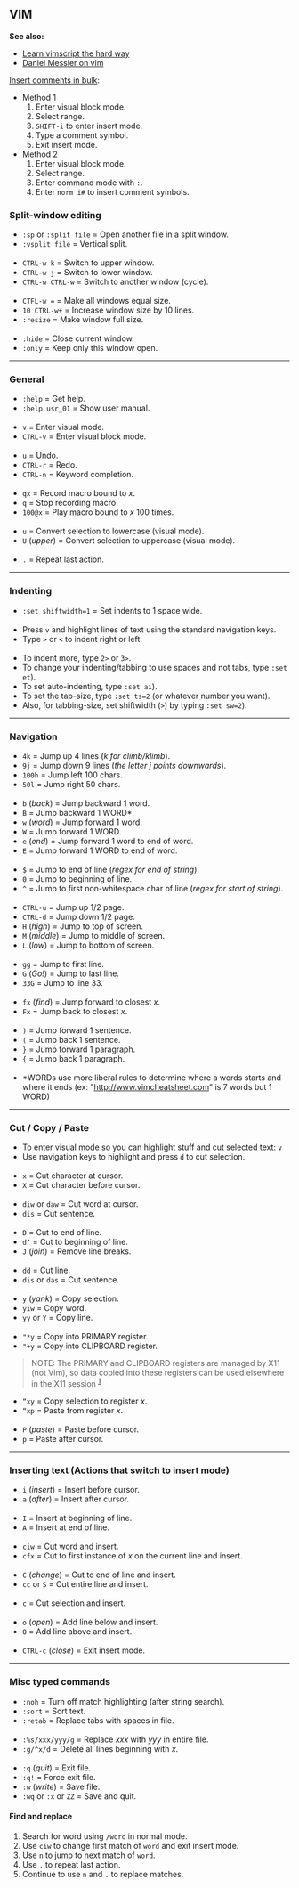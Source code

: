 
## VIM

**See also:**
  - [Learn vimscript the hard way](https://learnvimscriptthehardway.stevelosh.com/)
  - [Daniel Messler on vim](https://danielmiessler.com/study/vim/)

[Insert comments in bulk](https://stackoverflow.com/questions/1676632/whats-a-quick-way-to-comment-uncomment-lines-in-vim/15588798#15588798):
- Method 1
  1. Enter visual block mode.
  1. Select range.
  1. `SHIFT-i` to enter insert mode.
  1. Type a comment symbol.
  1. Exit insert mode.
- Method 2
  1. Enter visual block mode.
  1. Select range.
  1. Enter command mode with `:`.
  1. Enter `norm i#` to insert comment symbols.

### Split-window editing

- `:sp` or `:split file`  =  Open another file in a split window.
- `:vsplit file`          =  Vertical split.
<br><br>
- `CTRL-w k`              =  Switch to upper window.
- `CTRL-w j`              =  Switch to lower window.
- `CTRL-w CTRL-w`         =  Switch to another window (cycle).
<br><br>
- `CTFL-w =`              =  Make all windows equal size.
- `10 CTRL-w+`            =  Increase window size by 10 lines.
- `:resize`               =  Make window full size.
<br><br>
- `:hide`                 =  Close current window.
- `:only`                 =  Keep only this window open.

---
### General

- `:help`        = Get help.
- `:help usr_01` = Show user manual.
<br><br>
- `v`       = Enter visual mode.
- `CTRL-v`  = Enter visual block mode.
<br><br>
- `u`       = Undo.
- `CTRL-r`  = Redo.
- `CTRL-n`  = Keyword completion.
<br><br>
- `qx`      = Record macro bound to *x*.
- `q`       = Stop recording macro.
- `100@x`   = Play macro bound to *x* 100 times.
<br><br>
- `u`           = Convert selection to lowercase (visual mode).
- `U` (*upper*) = Convert selection to uppercase (visual mode).
<br><br>
- `.`           = Repeat last action.

---
### Indenting

- `:set shiftwidth=1` = Set indents to 1 space wide.
<br><br>
- Press `v` and highlight lines of text using the standard navigation keys.
- Type `>` or `<` to indent right or left.
<br><br>
- To indent more, type `2>` or `3>`.
- To change your indenting/tabbing to use spaces and not tabs, type `:set et`).
- To set auto-indenting, type `:set ai`).
- To set the tab-size, type `:set ts=2` (or whatever number you want).
- Also, for tabbing-size, set shiftwidth (`>`) by typing `:set sw=2`).

---
### Navigation

- `4k`   = Jump up 4 lines (*k for climb/klimb*).
- `9j`   = Jump down 9 lines (*the letter j points downwards*).
- `100h` = Jump left 100 chars.
- `50l`  = Jump right 50 chars.
<br><br>
- `b` (*back*) = Jump backward 1 word.
- `B`          = Jump backward 1 WORD*.
- `w` (*word*) = Jump forward 1 word.
- `W`          = Jump forward 1 WORD.
- `e` (*end*)  = Jump forward 1 word to end of word.
- `E`          = Jump forward 1 WORD to end of word.
<br><br>
- `$`          = Jump to end of line (*regex for end of string*).
- `0`          = Jump to beginning of line.
- `^`          = Jump to first non-whitespace char of line (*regex for start of string*).
<br><br>
- `CTRL-u`        = Jump up 1/2 page.
- `CTRL-d`        = Jump down 1/2 page.
- `H` (*high*)    = Jump to top of screen.
- `M` (*middle*)  = Jump to middle of screen.
- `L` (*low*)     = Jump to bottom of screen.
<br><br>
- `gg`            = Jump to first line.
- `G` (*Go!*)     = Jump to last line.
- `33G`           = Jump to line 33.
<br><br>
- `fx` (*find*)   = Jump forward to closest *x*.
- `Fx`            = Jump back to closest *x*.
<br><br>
- `)`   = Jump forward 1 sentence.
- `(`   = Jump back 1 sentence.
- `}`   = Jump forward 1 paragraph.
- `{`   = Jump back 1 paragraph.
<br><br>
- \*WORDs use more liberal rules to determine where a words starts and where it ends (ex: "http://www.vimcheatsheet.com"
  is 7 words but 1 WORD)

---
### Cut / Copy / Paste

- To enter visual mode so you can highlight stuff and cut selected text: `v`
- Use navigation keys to highlight and press `d` to cut selection.
<br><br>
- `x`             = Cut character at cursor.
- `X`             = Cut character before cursor.
<br><br>
- `diw` or `daw`  = Cut word at cursor.
- `dis`           = Cut sentence.
<br><br>
- `D`             = Cut to end of line.
- `d^`            = Cut to beginning of line.
- `J` (*join*)    = Remove line breaks.
<br><br>
- `dd`            = Cut line.
- `dis` or `das`  = Cut sentence.
<br><br>
- `y` (*yank*)    = Copy selection.
- `yiw`           = Copy word.
- `yy` or `Y`     = Copy line.
<br><br>
- `"*y`           = Copy into PRIMARY register.
- `"+y`           = Copy into CLIPBOARD register.

> NOTE: The PRIMARY and CLIPBOARD registers are managed by X11 (not Vim), so data copied into these registers can be
> used elsewhere in the X11 session <sup>[1]</sup>

- `“xy`         = Copy selection to register *x*.
- `“xp`         = Paste from register *x*.
<br><br>
- `P` (*paste*) = Paste before cursor.
- `p`           = Paste after cursor.

---
### Inserting text (Actions that switch to insert mode)

- `i` (*insert*) = Insert before cursor.
- `a` (*after*)  = Insert after cursor.
<br><br>
- `I`            = Insert at beginning of line.
- `A`            = Insert at end of line.
<br><br>
- `ciw`          = Cut word and insert.
- `cfx`          = Cut to first instance of *x* on the current line and insert.
<br><br>
- `C` (*change*) = Cut to end of line and insert.
- `cc` or `S`    = Cut entire line and insert.
<br><br>
- `c`            = Cut selection and insert.
<br><br>
- `o` (*open*)   = Add line below and insert.
- `O`            = Add line above and insert.
<br><br>
- `CTRL-c` (*close*) = Exit insert mode.

---
### Misc typed commands

- `:noh`                = Turn off match highlighting (after string search).
- `:sort`               = Sort text.
- `:retab`              = Replace tabs with spaces in file.
<br><br>
- `:%s/xxx/yyy/g`       = Replace *xxx* with *yyy* in entire file.
- `:g/^x/d`             = Delete all lines beginning with *x*.
<br><br>
- `:q` (*quit*)         = Exit file.
- `:q!`                 = Force exit file.
- `:w` (*write*)        = Save file.
- `:wq` or `:x` or `ZZ` = Save and quit.

#### Find and replace

1. Search for word using `/word` in normal mode.
1. Use `ciw` to change first match of `word` and exit insert mode.
1. Use `n` to jump to next match of `word`.
1. Use `.` to repeat last action.
1. Continue to use `n` and `.` to replace matches.

[1]: https://vi.stackexchange.com/questions/84/how-can-i-copy-text-to-the-system-clipboard-from-vim
